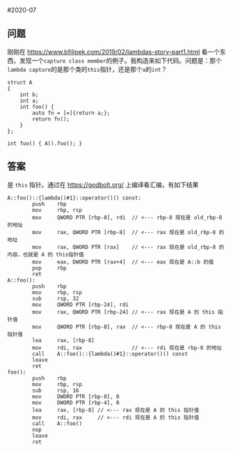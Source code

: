 #2020-07

## 问题
刚刚在 https://www.bfilipek.com/2019/02/lambdas-story-part1.html 看一个东西，发现一个`capture class member`的例子。我构造来如下代码。问题是：那个`lambda capture`的是那个类的`this`指针，还是那个`a`的`int`？

```
struct A
{
    int b;
    int a;
    int foo() {
        auto fn = [=]{return a;};
        return fn();
    }
};

int foo() { A().foo(); }
```

## 答案
是 `this` 指针。通过在 https://godbolt.org/ 上编译看汇编，有如下结果

```
A::foo()::{lambda()#1}::operator()() const:
        push    rbp
        mov     rbp, rsp
        mov     QWORD PTR [rbp-8], rdi  // <--- rbp-8 现在是 old_rbp-8 的地址
        mov     rax, QWORD PTR [rbp-8]  // <--- rax 现在是 old_rbp-8 的地址
        mov     rax, QWORD PTR [rax]    // <--- rax 现在是 old_rbp-8 的内容，也就是 A 的 this指针值
        mov     eax, DWORD PTR [rax+4]  // <--- eax 现在是 A::b 的值
        pop     rbp
        ret
A::foo():
        push    rbp
        mov     rbp, rsp
        sub     rsp, 32
        mov     QWORD PTR [rbp-24], rdi
        mov     rax, QWORD PTR [rbp-24] // <--- rax 现在是 A 的 this 指针值
        mov     QWORD PTR [rbp-8], rax  // <--- rbp-8 现在是 A 的 this 指针值
        lea     rax, [rbp-8]
        mov     rdi, rax                // <--- rdi 现在是 rbp-8 的地址
        call    A::foo()::{lambda()#1}::operator()() const
        leave
        ret
foo():
        push    rbp
        mov     rbp, rsp
        sub     rsp, 16
        mov     DWORD PTR [rbp-8], 0
        mov     DWORD PTR [rbp-4], 0
        lea     rax, [rbp-8] // <--- rax 现在是 A 的 this 指针值
        mov     rdi, rax     // <--- rdi 现在是 A 的 this 指针值
        call    A::foo()
        nop
        leave
        ret
```